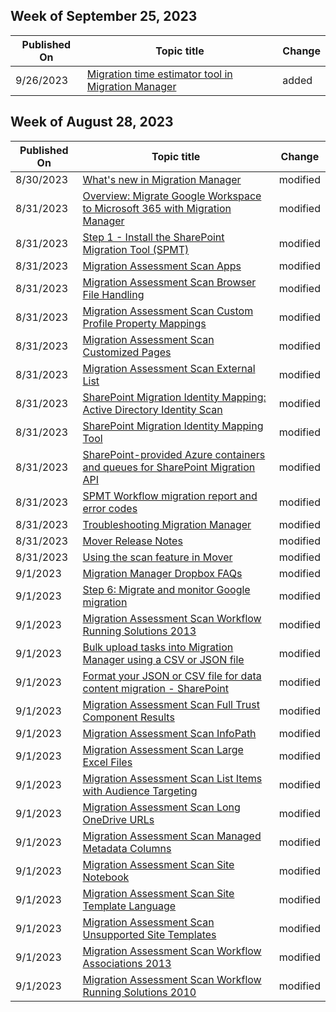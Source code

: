 <!-- This file is generated automatically each week. Changes made to this file will be overwritten.-->




## Week of September 25, 2023


| Published On |Topic title | Change |
|------|------------|--------|
| 9/26/2023 | [Migration time estimator tool in Migration Manager](/SharepointMigration/mm-time-estimator) | added |


## Week of August 28, 2023


| Published On |Topic title | Change |
|------|------------|--------|
| 8/30/2023 | [What's new in Migration Manager](/SharepointMigration/mm-whats-new) | modified |
| 8/31/2023 | [Overview: Migrate Google Workspace to Microsoft 365 with Migration Manager](/SharepointMigration/mm-google-overview) | modified |
| 8/31/2023 | [Step 1 - Install the SharePoint Migration Tool (SPMT)](/SharepointMigration/how-to-use-the-sharepoint-migration-tool) | modified |
| 8/31/2023 | [Migration Assessment Scan Apps](/SharepointMigration/migration-assessment-scan-apps) | modified |
| 8/31/2023 | [Migration Assessment Scan Browser File Handling](/SharepointMigration/migration-assessment-scan-browser-file-handling) | modified |
| 8/31/2023 | [Migration Assessment Scan Custom Profile Property Mappings](/SharepointMigration/migration-assessment-scan-custom-profile-property-mappings) | modified |
| 8/31/2023 | [Migration Assessment Scan Customized Pages](/SharepointMigration/migration-assessment-scan-customized-pages) | modified |
| 8/31/2023 | [Migration Assessment Scan External List](/SharepointMigration/migration-assessment-scan-external-list) | modified |
| 8/31/2023 | [SharePoint Migration Identity Mapping: Active Directory Identity Scan](/SharepointMigration/sharepoint-migration-identity-mapping-active-directory-identity-scan) | modified |
| 8/31/2023 | [SharePoint Migration Identity Mapping Tool](/SharepointMigration/sharepoint-migration-identity-mapping-tool) | modified |
| 8/31/2023 | [SharePoint-provided Azure containers and queues for SharePoint Migration API](/SharepointMigration/sharepoint-online-provided-azure-containers-and-queues-for-spo-migration-api) | modified |
| 8/31/2023 | [SPMT Workflow migration report and error codes](/SharepointMigration/spmt-workflow-report-and-error-codes) | modified |
| 8/31/2023 | [Troubleshooting Migration Manager](/SharepointMigration/mm-troubleshoot) | modified |
| 8/31/2023 | [Mover Release Notes](/SharepointMigration/mover-release-notes) | modified |
| 8/31/2023 | [Using the scan feature in Mover](/SharepointMigration/mover-scan) | modified |
| 9/1/2023 | [Migration Manager Dropbox FAQs](/SharepointMigration/mm-faqs-dropbox) | modified |
| 9/1/2023 | [Step 6: Migrate and monitor Google migration](/SharepointMigration/mm-google-step6-migrate-monitor) | modified |
| 9/1/2023 | [Migration Assessment Scan Workflow Running Solutions 2013](/SharepointMigration/migration-assessment-scan-workflow-running-solutions-2013) | modified |
| 9/1/2023 | [Bulk upload tasks into Migration Manager using a CSV or JSON file](/SharepointMigration/mm-bulk-upload-format-csv-json) | modified |
| 9/1/2023 | [Format your JSON or CSV file for data content migration - SharePoint](/SharepointMigration/how-to-format-your-csv-file-for-data-content-migration) | modified |
| 9/1/2023 | [Migration Assessment Scan Full Trust Component Results](/SharepointMigration/migration-assessment-scan-full-trust-component-results) | modified |
| 9/1/2023 | [Migration Assessment Scan InfoPath](/SharepointMigration/migration-assessment-scan-infopath) | modified |
| 9/1/2023 | [Migration Assessment Scan Large Excel Files](/SharepointMigration/migration-assessment-scan-large-excel-files) | modified |
| 9/1/2023 | [Migration Assessment Scan List Items with Audience Targeting](/SharepointMigration/migration-assessment-scan-list-items-audience-targeting) | modified |
| 9/1/2023 | [Migration Assessment Scan Long OneDrive URLs](/SharepointMigration/migration-assessment-scan-long-onedrive-urls) | modified |
| 9/1/2023 | [Migration Assessment Scan Managed Metadata Columns](/SharepointMigration/migration-assessment-scan-managed-metadata-columns) | modified |
| 9/1/2023 | [Migration Assessment Scan Site Notebook](/SharepointMigration/migration-assessment-scan-site-notebook) | modified |
| 9/1/2023 | [Migration Assessment Scan Site Template Language](/SharepointMigration/migration-assessment-scan-site-template-language) | modified |
| 9/1/2023 | [Migration Assessment Scan Unsupported Site Templates](/SharepointMigration/migration-assessment-scan-unsupported-site-templates) | modified |
| 9/1/2023 | [Migration Assessment Scan Workflow Associations 2013](/SharepointMigration/migration-assessment-scan-workflow-associations-2013) | modified |
| 9/1/2023 | [Migration Assessment Scan Workflow Running Solutions 2010](/SharepointMigration/migration-assessment-scan-workflow-running-solutions-2010) | modified |
